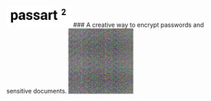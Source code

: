 <img src="https://github.com/naiemg/passArt/blob/master/media/passart2.PNG " alt="drawing" width="30%"/>
### A creative way to encrypt passwords and sensitive documents.
<img src="https://github.com/naiemg/passArt/blob/master/encrypted.png " alt="drawing" width="30%"/>